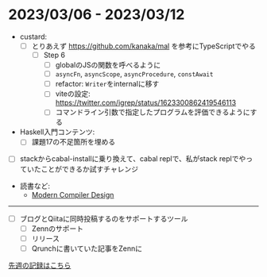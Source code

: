 # 2023/03/06 - 2023/03/12

- custard:
    - [ ] とりあえず <https://github.com/kanaka/mal> を参考にTypeScriptでやる
        - [ ] Step 6
            - [ ] globalのJSの関数を呼べるように
            - [ ] `asyncFn`, `asyncScope`, `asyncProcedure`, `constAwait`
            - [ ] refactor: `Writer`をinternalに移す
            - [ ] viteの設定: <https://twitter.com/igrep/status/1623300862419546113>
            - [ ] コマンドライン引数で指定したプログラムを評価できるようにする
- Haskell入門コンテンツ:
    - [ ] 課題17の不足箇所を埋める
- [ ] stackからcabal-installに乗り換えて、cabal replで、私がstack replでやっていたことができるか試すチャレンジ
- 読書など:
    - [Modern Compiler Design](https://www.springer.com/jp/book/9781461446989)

------

- [ ] ブログとQiitaに同時投稿するのをサポートするツール
    - [ ] Zennのサポート
    - [ ] リリース
    - [ ] Qrunchに書いていた記事をZennに

[先週の記録はこちら](https://github.com/igrep/daily-commits/blob/d29abd45303f274bb97a726d73993b8dab203a5e/yesterday.md)
